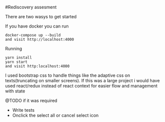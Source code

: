 #Rediscovery assesment

There are two wasys to get started

If you have docker you can run

```
docker-compose up --build
and visit http://localhost:4000
```

Running

```
yarn install
yarn start
and visit http:localhost:4000
```

I used bootstrap css to handle things like the adaptive css on texts(truncating on smaller screens).
If this was a large project i would have used react/redux instead of react context for easier flow and management with state

@TODO if it was required
- Write tests
- Onclick the select all or cancel select icon
